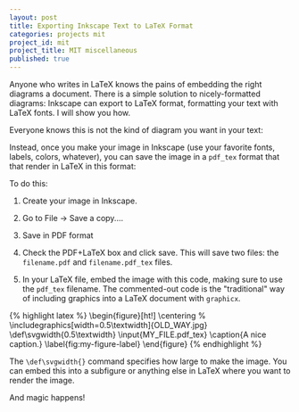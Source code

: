 ```yaml
---
layout: post
title: Exporting Inkscape Text to LaTeX Format
categories: projects mit
project_id: mit
project_title: MIT miscellaneous
published: true
---
```


Anyone who writes in LaTeX knows the pains of embedding the right diagrams a document. There is a simple solution to nicely-formatted diagrams: Inkscape can export to LaTeX format, formatting your text with LaTeX fonts. I will show you how.

<!-- more --> 

Everyone knows this is not the kind of diagram you want in your text: 

<!-- embed image of horrible text -->

Instead, once you make your image in Inkscape (use your favorite fonts, labels, colors, whatever), you can save the image in a `pdf_tex` format that that render in LaTeX in this format: 

<!-- good pretty image -->

To do this: 

1. Create your image in Inkscape. 
<!-- image of inkscape -->
2. Go to File -> Save a copy....
<!-- image of file -> save a copy -->
3. Save in PDF format
<!-- image of saved in PDF format -->
4. Check the PDF+LaTeX box and click save. This will save two files: the `filename.pdf` and `filename.pdf_tex` files. 
<!-- image of the checkbox -->
5. In your LaTeX file, embed the image with this code, making sure to use the `pdf_tex` filename. The commented-out code is the "traditional" way of including graphics into a LaTeX document with `graphicx`.

{% highlight latex %}
\begin{figure}[ht!]
\centering
% \includegraphics[width=0.5\textwidth]{OLD_WAY.jpg}
\def\svgwidth{0.5\textwidth}
\input{MY_FILE.pdf_tex}
\caption{A nice caption.}
\label{fig:my-figure-label}
\end{figure}
{% endhighlight %}

The `\def\svgwidth{}` command specifies how large to make the image. You can embed this into a subfigure or anything else in LaTeX where you want to render the image. 

And magic happens! 